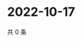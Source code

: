 # 2022-10-17

共 0 条

<!-- BEGIN WEIBO -->
<!-- 最后更新时间 Mon Oct 17 2022 20:42:46 GMT+0800 (China Standard Time) -->

<!-- END WEIBO -->
